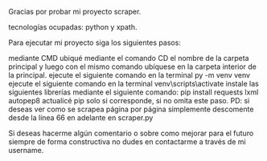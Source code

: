 Gracias por probar mi proyecto scraper.

tecnologías ocupadas: python y xpath.

Para ejecutar mi proyecto siga los siguientes pasos:

mediante CMD ubiqué mediante el comando CD el nombre de la carpeta principal y luego con el mismo comando ubíquese en la carpeta interior de la principal.
ejecute el siguiente comando en la terminal py -m venv venv
ejecute el siguiente comando en la terminal venv\scripts\activate
instale las siguientes librerías mediante el siguiente comando: pip install requests lxml autopep8
actualicé pip solo si corresponde, si no omita este paso.
PD: si deseas ver como se scrapea página por página simplemente descomente desde la línea 66 en adelante en scraper.py

Si deseas hacerme algún comentario o sobre como mejorar para el futuro siempre de forma constructiva no dudes en contactarme a través de mi username.
